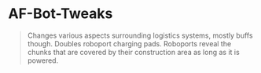 # AF-Bot-Tweaks
> Changes various aspects surrounding logistics systems, mostly buffs though. Doubles roboport charging pads. Roboports reveal the chunks that are covered by their construction area as long as it is powered.